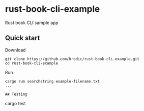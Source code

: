 # rust-book-cli-example
Rust book CLI sample app

## Quick start

Download
```
git clone https://github.com/hrodic/rust-book-cli-example.git
cd rust-book-cli-example
```

Run
```
cargo run searchstring example-filename.txt
...

## Testing

```
cargo test
```